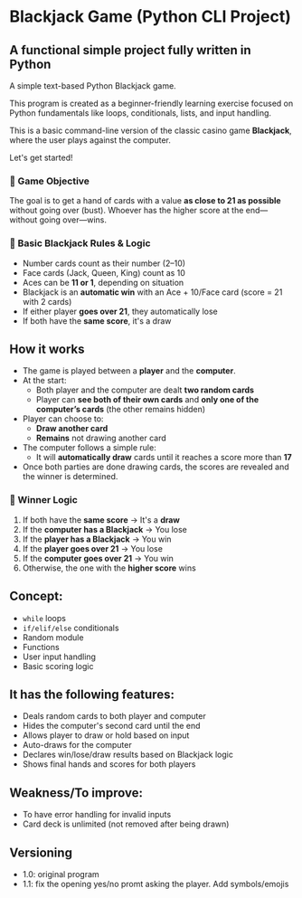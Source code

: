 # Blackjack Game (Python CLI Project)

## A functional simple project fully written in Python

A simple text-based Python Blackjack game.

This program is created as a beginner-friendly learning exercise focused on Python fundamentals like loops, conditionals, lists, and input handling.

This is a basic command-line version of the classic casino game **Blackjack**, where the user plays against the computer.

Let's get started!

### 🎯 Game Objective

The goal is to get a hand of cards with a value **as close to 21 as possible** without going over (bust). 
Whoever has the higher score at the end—without going over—wins.

### 🧠 Basic Blackjack Rules & Logic

- Number cards count as their number (2–10)
- Face cards (Jack, Queen, King) count as 10
- Aces can be **11 or 1**, depending on situation
- Blackjack is an **automatic win** with an Ace + 10/Face card (score = 21 with 2 cards)
- If either player **goes over 21**, they automatically lose
- If both have the **same score**, it's a draw



## How it works
* The game is played between a **player** and the **computer**.
* At the start:
  - Both player and the computer are dealt **two random cards**
  - Player can **see both of their own cards** and **only one of the computer’s cards** (the other remains hidden)
* Player can choose to:
  - **Draw another card**
  - **Remains** not drawing another card 
* The computer follows a simple rule:
  - It will **automatically draw** cards until it reaches a score more than **17**
* Once both parties are done drawing cards, the scores are revealed and the winner is determined.

### 🧮 Winner Logic
1. If both have the **same score** → It's a **draw**
2. If the **computer has a Blackjack** → You lose
3. If the **player has a Blackjack** → You win
4. If the **player goes over 21** → You lose
5. If the **computer goes over 21** → You win
6. Otherwise, the one with the **higher score** wins


## Concept:
* `while` loops
* `if/elif/else` conditionals
* Random module
* Functions
* User input handling
* Basic scoring logic


## It has the following features:
* Deals random cards to both player and computer
* Hides the computer's second card until the end
* Allows player to draw or hold based on input
* Auto-draws for the computer
* Declares win/lose/draw results based on Blackjack logic
* Shows final hands and scores for both players


## Weakness/To improve:
* To have error handling for invalid inputs
* Card deck is unlimited (not removed after being drawn)


## Versioning
* 1.0: original program
* 1.1: fix the opening yes/no promt asking the player. Add symbols/emojis
